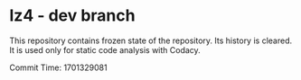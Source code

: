 # lz4 - dev branch

This repository contains frozen state of the repository.
Its history is cleared. It is used only for static code
analysis with Codacy.

Commit Time: 1701329081
